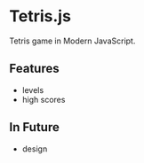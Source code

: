 # Tetris.js

Tetris game in Modern JavaScript.

## Features

- levels
- high scores


## In Future

- design
